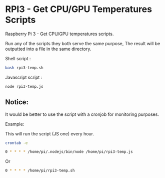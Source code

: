 # RPI3 - Get CPU/GPU Temperatures Scripts
Raspberry Pi 3 - Get CPU/GPU temperatures scripts.

Run any of the scripts they both serve the same purpose, The result will be outputted into a file in the same directory.

Shell script : 

```bash
bash rpi3-temp.sh
```

Javascript script : 

```bash
node rpi3-temp.js
```

## Notice:

It would be better to use the script with a cronjob for monitoring purposes.

Example:

This will run the script (JS one) every hour.

```bash
crontab -e
```

```bash
0 * * * * /home/pi/.nodejs/bin/node /home/pi/rpi3-temp.js
```

Or

```bash
0 * * * * /home/pi/rpi3-temp.sh
```
